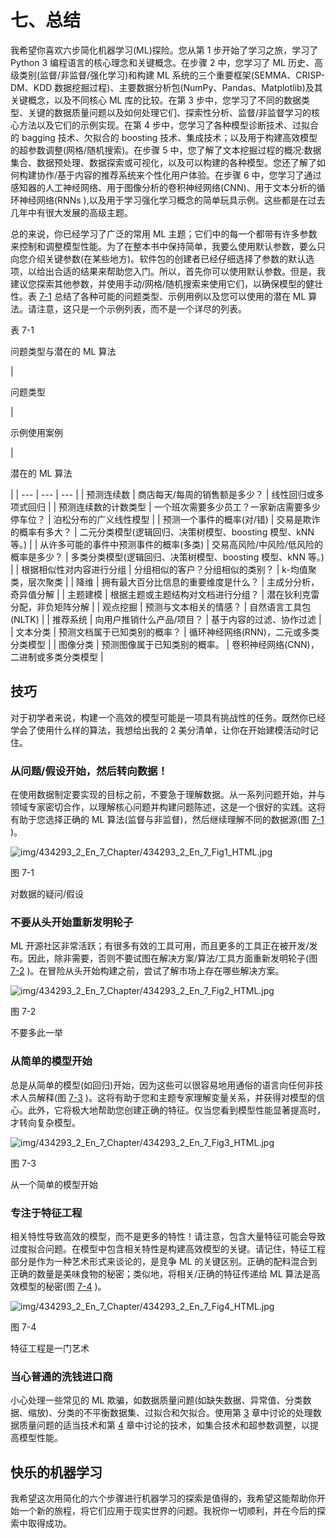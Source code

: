 # 七、总结

我希望你喜欢六步简化机器学习(ML)探险。您从第 1 步开始了学习之旅，学习了 Python 3 编程语言的核心理念和关键概念。在步骤 2 中，您学习了 ML 历史、高级类别(监督/非监督/强化学习)和构建 ML 系统的三个重要框架(SEMMA、CRISP-DM、KDD 数据挖掘过程)、主要数据分析包(NumPy、Pandas、Matplotlib)及其关键概念，以及不同核心 ML 库的比较。在第 3 步中，您学习了不同的数据类型、关键的数据质量问题以及如何处理它们、探索性分析、监督/非监督学习的核心方法以及它们的示例实现。在第 4 步中，您学习了各种模型诊断技术、过拟合的 bagging 技术、欠拟合的 boosting 技术、集成技术；以及用于构建高效模型的超参数调整(网格/随机搜索)。在步骤 5 中，您了解了文本挖掘过程的概况:数据集合、数据预处理、数据探索或可视化，以及可以构建的各种模型。您还了解了如何构建协作/基于内容的推荐系统来个性化用户体验。在步骤 6 中，您学习了通过感知器的人工神经网络、用于图像分析的卷积神经网络(CNN)、用于文本分析的循环神经网络(RNNs ),以及用于学习强化学习概念的简单玩具示例。这些都是在过去几年中有很大发展的高级主题。

总的来说，你已经学习了广泛的常用 ML 主题；它们中的每一个都带有许多参数来控制和调整模型性能。为了在整本书中保持简单，我要么使用默认参数，要么只向您介绍关键参数(在某些地方)。软件包的创建者已经仔细选择了参数的默认选项，以给出合适的结果来帮助您入门。所以，首先你可以使用默认参数。但是，我建议您探索其他参数，并使用手动/网格/随机搜索来使用它们，以确保模型的健壮性。表 [7-1](#Tab1) 总结了各种可能的问题类型、示例用例以及您可以使用的潜在 ML 算法。请注意，这只是一个示例列表，而不是一个详尽的列表。

表 7-1

问题类型与潜在的 ML 算法

<colgroup><col class="tcol1 align-left"> <col class="tcol2 align-left"> <col class="tcol3 align-left"></colgroup> 
| 

问题类型

 | 

示例使用案例

 | 

潜在的 ML 算法

 |
| --- | --- | --- |
| 预测连续数 | 商店每天/每周的销售额是多少？ | 线性回归或多项式回归 |
| 预测连续数的计数类型 | 一个班次需要多少员工？一家新店需要多少停车位？ | 泊松分布的广义线性模型 |
| 预测一个事件的概率(对/错) | 交易是欺诈的概率有多大？ | 二元分类模型(逻辑回归、决策树模型、boosting 模型、kNN 等。) |
| 从许多可能的事件中预测事件的概率(多类) | 交易高风险/中风险/低风险的概率是多少？ | 多类分类模型(逻辑回归、决策树模型、boosting 模型、kNN 等。) |
| 根据相似性对内容进行分组 | 分组相似的客户？分组相似的类别？ | k-均值聚类，层次聚类 |
| 降维 | 拥有最大百分比信息的重要维度是什么？ | 主成分分析，奇异值分解 |
| 主题建模 | 根据主题或主题结构对文档进行分组？ | 潜在狄利克雷分配，非负矩阵分解 |
| 观点挖掘 | 预测与文本相关的情感？ | 自然语言工具包(NLTK) |
| 推荐系统 | 向用户推销什么产品/项目？ | 基于内容的过滤、协作过滤 |
| 文本分类 | 预测文档属于已知类别的概率？ | 循环神经网络(RNN)，二元或多类分类模型 |
| 图像分类 | 预测图像属于已知类别的概率。 | 卷积神经网络(CNN)，二进制或多类分类模型 |

## 技巧

对于初学者来说，构建一个高效的模型可能是一项具有挑战性的任务。既然你已经学会了使用什么样的算法，我想给出我的 2 美分清单，让你在开始建模活动时记住。

### 从问题/假设开始，然后转向数据！

在使用数据制定要实现的目标之前，不要急于理解数据。从一系列问题开始，并与领域专家密切合作，以理解核心问题并构建问题陈述，这是一个很好的实践。这将有助于您选择正确的 ML 算法(监督与非监督)，然后继续理解不同的数据源(图 [7-1](#Fig1) )。

![img/434293_2_En_7_Chapter/434293_2_En_7_Fig1_HTML.jpg](img/434293_2_En_7_Chapter/434293_2_En_7_Fig1_HTML.jpg)

图 7-1

对数据的疑问/假设

### 不要从头开始重新发明轮子

ML 开源社区非常活跃；有很多有效的工具可用，而且更多的工具正在被开发/发布。因此，除非需要，否则不要试图在解决方案/算法/工具方面重新发明轮子(图 [7-2](#Fig2) )。在冒险从头开始构建之前，尝试了解市场上存在哪些解决方案。

![img/434293_2_En_7_Chapter/434293_2_En_7_Fig2_HTML.jpg](img/434293_2_En_7_Chapter/434293_2_En_7_Fig2_HTML.jpg)

图 7-2

不要多此一举

### 从简单的模型开始

总是从简单的模型(如回归)开始，因为这些可以很容易地用通俗的语言向任何非技术人员解释(图 [7-3](#Fig3) )。这将有助于您和主题专家理解变量关系，并获得对模型的信心。此外，它将极大地帮助您创建正确的特征。仅当您看到模型性能显著提高时，才转向复杂模型。

![img/434293_2_En_7_Chapter/434293_2_En_7_Fig3_HTML.jpg](img/434293_2_En_7_Chapter/434293_2_En_7_Fig3_HTML.jpg)

图 7-3

从一个简单的模型开始

### 专注于特征工程

相关特性导致高效的模型，而不是更多的特性！请注意，包含大量特征可能会导致过度拟合问题。在模型中包含相关特性是构建高效模型的关键。请记住，特征工程部分是作为一种艺术形式来谈论的，是竞争 ML 的关键区别。正确的配料混合到正确的数量是美味食物的秘密；类似地，将相关/正确的特征传递给 ML 算法是高效模型的秘密(图 [7-4](#Fig4) )。

![img/434293_2_En_7_Chapter/434293_2_En_7_Fig4_HTML.jpg](img/434293_2_En_7_Chapter/434293_2_En_7_Fig4_HTML.jpg)

图 7-4

特征工程是一门艺术

### 当心普通的洗钱进口商

小心处理一些常见的 ML 欺骗，如数据质量问题(如缺失数据、异常值、分类数据、缩放)、分类的不平衡数据集、过拟合和欠拟合。使用第 [3](3.html) 章中讨论的处理数据质量问题的适当技术和第 [4](4.html) 章中讨论的技术，如集合技术和超参数调整，以提高模型性能。

## 快乐的机器学习

我希望这次用简化的六个步骤进行机器学习的探索是值得的，我希望这能帮助你开始一个新的旅程，将它们应用于现实世界的问题。我祝你一切顺利，并在今后的探索中取得成功。